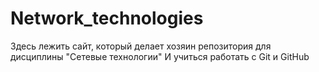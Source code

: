 # Network_technologies
Здесь лежить сайт, который делает хозяин репозитория для дисциплины "Сетевые технологии"
И учиться работать с Git и GitHub
